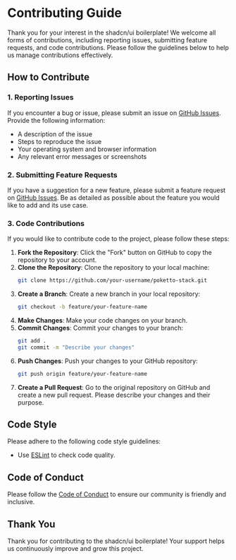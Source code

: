 # Contributing Guide

Thank you for your interest in the shadcn/ui boilerplate! We welcome all forms of contributions, including reporting issues, submitting feature requests, and code contributions. Please follow the guidelines below to help us manage contributions effectively.

## How to Contribute

### 1. Reporting Issues

If you encounter a bug or issue, please submit an issue on [GitHub Issues](https://github.com/TinsFox/poketto-stack/issues). Provide the following information:

- A description of the issue
- Steps to reproduce the issue
- Your operating system and browser information
- Any relevant error messages or screenshots

### 2. Submitting Feature Requests

If you have a suggestion for a new feature, please submit a feature request on [GitHub Issues](https://github.com/TinsFox/poketto-stack/issues). Be as detailed as possible about the feature you would like to add and its use case.

### 3. Code Contributions

If you would like to contribute code to the project, please follow these steps:

1. **Fork the Repository**: Click the "Fork" button on GitHub to copy the repository to your account.
2. **Clone the Repository**: Clone the repository to your local machine:
   ```bash
   git clone https://github.com/your-username/poketto-stack.git
   ```
3. **Create a Branch**: Create a new branch in your local repository:
   ```bash
   git checkout -b feature/your-feature-name
   ```
4. **Make Changes**: Make your code changes on your branch.
5. **Commit Changes**: Commit your changes to your branch:
   ```bash
   git add .
   git commit -m "Describe your changes"
   ```
6. **Push Changes**: Push your changes to your GitHub repository:
   ```bash
   git push origin feature/your-feature-name
   ```
7. **Create a Pull Request**: Go to the original repository on GitHub and create a new pull request. Please describe your changes and their purpose.

## Code Style

Please adhere to the following code style guidelines:

- Use [ESLint](https://eslint.org/) to check code quality.

## Code of Conduct

Please follow the [Code of Conduct](https://github.com/TinsFox/poketto-stack/blob/main/CODE_OF_CONDUCT.md) to ensure our community is friendly and inclusive.

## Thank You

Thank you for contributing to the shadcn/ui boilerplate! Your support helps us continuously improve and grow this project.

